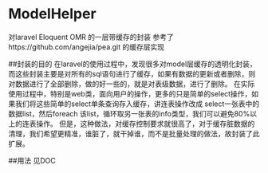 # ModelHelper
对laravel Eloquent OMR 的一层带缓存的封装
参考了https://github.com/angejia/pea.git 的缓存层实现

##封装的目的
在laravel的使用过程中，发现很多对model层缓存的透明化封装，而这些封装主要是对所有的sql语句进行了缓存，如果有数据的更新或者删除，则对数据进行了全部删除，做的好一些的，就是对表级数据，进行了删除。
在实际使用过程中，特别是web类，面向用户的操作，更多的只是简单的select操作，如果我们将这些简单的select单条查询存入缓存，讲连表操作改成 select一张表中的数据list，然后foreach 该list，循环取另一张表的info类型，我们可以避免80%以上的连表操作。
但是，这种做法，对缓存控制要求就很高了，对于缓存脏数据的清理，我们希望更精准，谁脏了，就干掉谁，而不是批量处理的做法，故封装了此扩展。


##用法
见DOC